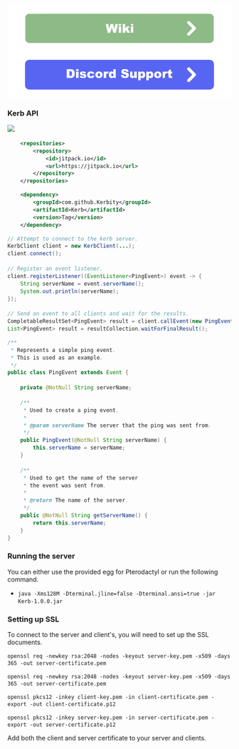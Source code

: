 <div align=center>
    <a href="https://smuddgge.gitbook.io/kerb/"><img src="./images/wiki.png" width="512"></a>
    <a href="https://discord.gg/pax7uFhaaD"><img src="./images/discord.png" width="512"></a>
</div>

### Kerb API

[![](https://jitpack.io/v/Kerbity/Kerb.svg)](https://jitpack.io/#Kerbity/Kerb)
```xml
    <repositories>
        <repository>
            <id>jitpack.io</id>
            <url>https://jitpack.io</url>
        </repository>
    </repositories>
```
```xml
    <dependency>
        <groupId>com.github.Kerbity</groupId>
        <artifactId>Kerb</artifactId>
        <version>Tag</version>
    </dependency>
```
```java
// Attempt to connect to the kerb server.
KerbClient client = new KerbClient(...);
client.connect();

// Register an event listener.
client.registerListener((EventListener<PingEvent>) event -> {
    String serverName = event.serverName();
    System.out.println(serverName);
});

// Send an event to all clients and wait for the results.
CompletableResultSet<PingEvent> result = client.callEvent(new PingEvent("Computer"));
List<PingEvent> result = resultCollection.waitForFinalResult();
```

```java
/**
 * Represents a simple ping event.
 * This is used as an example.
 */
public class PingEvent extends Event {

    private @NotNull String serverName;

    /**
     * Used to create a ping event.
     *
     * @param serverName The server that the ping was sent from.
     */
    public PingEvent(@NotNull String serverName) {
        this.serverName = serverName;
    }

    /**
     * Used to get the name of the server
     * the event was sent from.
     *
     * @return The name of the server.
     */
    public @NotNull String getServerName() {
        return this.serverName;
    }
}
```

### Running the server
You can either use the provided egg for Pterodactyl or run the following command.
- `java -Xms128M -Dterminal.jline=false -Dterminal.ansi=true -jar Kerb-1.0.0.jar`


### Setting up SSL
To connect to the server and client's, you will need to set up the SSL documents.

```
openssl req -newkey rsa:2048 -nodes -keyout server-key.pem -x509 -days 365 -out server-certificate.pem
```
```
openssl req -newkey rsa:2048 -nodes -keyout server-key.pem -x509 -days 365 -out server-certificate.pem
```
```
openssl pkcs12 -inkey client-key.pem -in client-certificate.pem -export -out client-certificate.p12
```
```
openssl pkcs12 -inkey server-key.pem -in server-certificate.pem -export -out server-certificate.p12
```

Add both the client and server certificate to your server and clients.